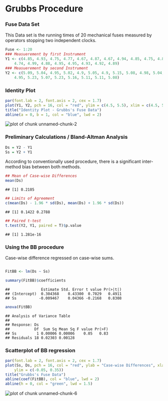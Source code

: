 Grubbs Procedure
========================================================

### Fuse Data Set
This Data set is the running times of 20 mechanical fuses measured 
by operators stopping two independent clocks.


```r
Fuse <- 1:20
### Measuerement by first Instrument
Y1 <- c(4.85, 4.93, 4.75, 4.77, 4.67, 4.87, 4.67, 4.94, 4.85, 4.75, 4.83, 4.92, 
    4.74, 4.99, 4.88, 4.95, 4.95, 4.93, 4.92, 4.89)
### Measuerement by second Instrument
Y2 <- c(5.09, 5.04, 4.95, 5.02, 4.9, 5.05, 4.9, 5.15, 5.08, 4.98, 5.04, 5.12, 
    4.95, 5.23, 5.07, 5.23, 5.16, 5.11, 5.11, 5.08)
```

### Identity Plot

```r
par(font.lab = 2, font.axis = 2, cex = 1.7)
plot(Y1, Y2, pch = 16, col = "red", ylim = c(4.5, 5.5), xlim = c(4.5, 5.5))
title("Identity Plot - Grubbs's Fuse Data")
abline(a = 0, b = 1, col = "blue", lwd = 2)
```

![plot of chunk unnamed-chunk-2](figure/unnamed-chunk-2.png) 


### Preliminary Calculations / Bland-Altman Analysis

```r
Ds = Y2 - Y1
Ss = Y2 + Y1
```

According to conventionally used procedure, there is a significant inter-method bias between both methods.

```r
## Mean of Case-wise Differences
mean(Ds)
```

```
## [1] 0.2105
```

```r
## Limits of Agreement
c(mean(Ds) - 1.96 * sd(Ds), mean(Ds) + 1.96 * sd(Ds))
```

```
## [1] 0.1422 0.2788
```

```r
## Paired t-test
t.test(Y2, Y1, paired = T)$p.value
```

```
## [1] 1.281e-16
```

### Using the BB procedure
Case-wise difference regressed on case-wise sums.

```r

FitBB <- lm(Ds ~ Ss)

summary(FitBB)$coefficients
```

```
##              Estimate Std. Error t value Pr(>|t|)
## (Intercept)  0.304368    0.43300  0.7029   0.4911
## Ss          -0.009467    0.04366 -0.2168   0.8308
```

```r
anova(FitBB)
```

```
## Analysis of Variance Table
## 
## Response: Ds
##           Df  Sum Sq Mean Sq F value Pr(>F)
## Ss         1 0.00006 0.00006    0.05   0.83
## Residuals 18 0.02303 0.00128
```

### Scatterplot of BB regression



```r
par(font.lab = 2, font.axis = 2, cex = 1.7)
plot(Ss, Ds, pch = 16, col = "red", ylab = "Case-wise Differences", xlab = "Case-wise Sums", 
    ylim = c(-0.05, 0.35))
title("Grubbs's Fuse Data")
abline(coef(FitBB), col = "blue", lwd = 2)
abline(h = 0, col = "green", lwd = 1.5)
```

![plot of chunk unnamed-chunk-6](figure/unnamed-chunk-6.png) 


